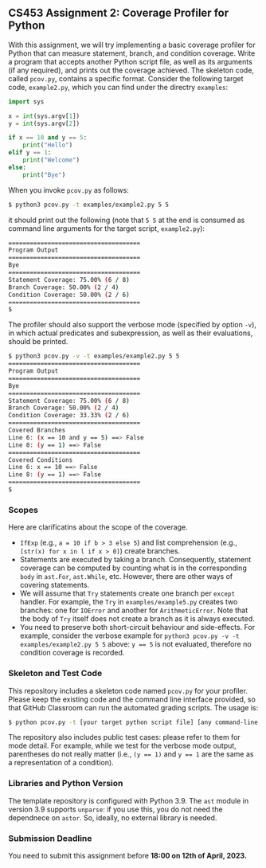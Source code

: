 ## CS453 Assignment 2: Coverage Profiler for Python

With this assignment, we will try implementing a basic coverage profiler for Python that can measure statement, branch, and condition coverage. Write a program that accepts another Python script file, as well as its arguments (if any required), and prints out the coverage achieved. The skeleton code, called `pcov.py`, contains a specific format. Consider the following target code, `example2.py`, which you can find under the directry `examples`:

```python
import sys 

x = int(sys.argv[1])
y = int(sys.argv[2])

if x == 10 and y == 5:
    print("Hello")
elif y == 1:
    print("Welcome")
else:
    print("Bye")
```

When you invoke `pcov.py` as follows:

```bash
$ python3 pcov.py -t examples/example2.py 5 5
```

it should print out the following (note that `5 5` at the end is consumed as command line arguments for the target script, `example2.py`):

```bash
=====================================
Program Output
=====================================
Bye
=====================================
Statement Coverage: 75.00% (6 / 8)
Branch Coverage: 50.00% (2 / 4)
Condition Coverage: 50.00% (2 / 6)
=====================================
$
```

The profiler should also support the verbose mode (specified by option `-v`), in which actual predicates and subexpression, as well as their evaluations, should be printed.

```bash
$ python3 pcov.py -v -t examples/example2.py 5 5
=====================================
Program Output
=====================================
Bye
=====================================
Statement Coverage: 75.00% (6 / 8)
Branch Coverage: 50.00% (2 / 4)
Condition Coverage: 33.33% (2 / 6)
=====================================
Covered Branches
Line 6: (x == 10 and y == 5) ==> False
Line 8: (y == 1) ==> False
=====================================
Covered Conditions
Line 6: x == 10 ==> False
Line 8: (y == 1) ==> False
=====================================
$
```

### Scopes

Here are clarificatins about the scope of the coverage.
- `IfExp` (e.g., `a = 10 if b > 3 else 5`) and list comprehension (e.g., `[str(x) for x in l if x > 0]`) create branches.
- Statements are executed by taking a branch. Consequently, statement coverage can be computed by counting what is in the corresponding `body` in `ast.For`, `ast.While`, etc. However, there are other ways of covering statements.
- We will assume that `Try` statements create one branch per `except` handler. For example, the `Try` in `examples/example5.py` creates two branches: one for `IOError` and another for `ArithmeticError`. Note that the body of `Try` itself does not create a branch as it is always executed.
- You need to preserve both short-circuit behaviour and side-effects. For example, consider the verbose example for `python3 pcov.py -v -t examples/example2.py 5 5` above: `y == 5` is not evaluated, therefore no condition coverage is recorded. 

### Skeleton and Test Code

This repository includes a skeleton code named `pcov.py` for your profiler. Please keep the existing code and the command line interface provided, so that GitHub Classroom can run the automated grading scripts. The usage is:

```bash
$ python pcov.py -t [your target python script file] [any command-line arguments]
```

The repository also includes public test cases: please refer to them for mode detail. For example, while we test for the verbose mode output, parentheses do not really matter (i.e., `(y == 1)` and `y == 1` are the same as a representation of a condition).

### Libraries and Python Version

The template repository is configured with Python 3.9. The `ast` module in version 3.9 supports `unparse`: if you use this, you do not need the dependnece on `astor`. So, ideally, no external library is needed.

### Submission Deadline

You need to submit this assignment before **18:00 on 12th of April, 2023.**

